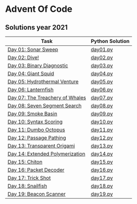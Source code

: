 # Advent Of Code

## Solutions year 2021
Task                                                                      | Python Solution              |
---                                                                       | ---                          |
[Day 01: Sonar Sweep](http://adventofcode.com/2021/day/1)                 | [day01.py](2021/1/day1.py)   |
[Day 02: Dive!](http://adventofcode.com/2021/day/2)                       | [day02.py](2021/2/day2.py)   |
[Day 03: Binary Diagnostic](http://adventofcode.com/2021/day/3)           | [day03.py](2021/3/day3.py)   |
[Day 04: Giant Squid](http://adventofcode.com/2021/day/4)                 | [day04.py](2021/4/day4.py)   |
[Day 05: Hydrothermal Venture](http://adventofcode.com/2021/day/5)        | [day05.py](2021/5/day5.py)   |
[Day 06: Lanternfish](http://adventofcode.com/2021/day/6)                 | [day06.py](2021/6/day6.py)   |
[Day 07: The Treachery of Whales](http://adventofcode.com/2021/day/7)     | [day07.py](2021/7/day7.py)   |
[Day 08: Seven Segment Search](http://adventofcode.com/2021/day/8)        | [day08.py](2021/8/day8.py)   |
[Day 09: Smoke Basin](http://adventofcode.com/2021/day/9)                 | [day09.py](2021/9/day9.py)   |
[Day 10: Syntax Scoring](http://adventofcode.com/2021/day/10)             | [day10.py](2021/10/day10.py) |
[Day 11: Dumbo Octopus](http://adventofcode.com/2021/day/11)              | [day11.py](2021/11/day11.py) |
[Day 12: Passage Pathing](http://adventofcode.com/2021/day/12)            | [day12.py](2021/12/day12.py) |
[Day 13: Transparent Origami](http://adventofcode.com/2021/day/13)        | [day13.py](2021/13/day13.py) |
[Day 14: Extended Polymerization](http://adventofcode.com/2021/day/14)    | [day14.py](2021/14/day14.py) |
[Day 15: Chiton](http://adventofcode.com/2021/day/15)                     | [day15.py](2021/15/day15.py) |
[Day 16: Packet Decoder](http://adventofcode.com/2021/day/16)             | [day16.py](2021/16/day16.py) |
[Day 17: Trick Shot](http://adventofcode.com/2021/day/17)                 | [day17.py](2021/17/day17.py) |
[Day 18: Snailfish](http://adventofcode.com/2021/day/18)                  | [day18.py](2021/18/day18.py) |
[Day 19: Beacon Scanner](http://adventofcode.com/2021/day/19)             | [day19.py](2021/19/day19.py) |
